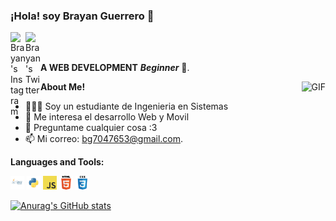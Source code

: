 <h3 title="hehehe"> ¡Hola! soy Brayan Guerrero 👋</h3>

<a href="https://www.instagram.com/_besgo_/">
  <img align="left" alt="Brayan's Instagram" width="24px" src="https://cdn.jsdelivr.net/npm/simple-icons@v3/icons/instagram.svg" />
</a>
<a href="https://twitter.com/@BesgoXD">
  <img align="left" alt="Brayan's Twitter" width="24px" src="https://cdn.jsdelivr.net/npm/simple-icons@3.13.0/icons/twitter.svg" />
</a>

<br />
<br />

**A WEB DEVELOPMENT** ***Beginner*** 🚀.
 
  <img align="right" alt="GIF" src="https://media1.tenor.com/images/841aeb9f113999616d097b414c539dfd/tenor.gif" />

**About Me!**

- 👨🏽‍💻 Soy un estudiante de Ingenieria en Sistemas
- 🤔 Me interesa el desarrollo Web y Movil
- 💬 Preguntame cualquier cosa :3 
- 📫 Mi correo: [bg7047653@gmail.com](mailto:bg7047653@gmail.com).

**Languages and Tools:**  

<code><img height="22" src="https://raw.githubusercontent.com/github/explore/80688e429a7d4ef2fca1e82350fe8e3517d3494d/topics/java/java.png"></code>
<code><img height="22" src="https://raw.githubusercontent.com/github/explore/80688e429a7d4ef2fca1e82350fe8e3517d3494d/topics/python/python.png"></code>
<code><img height="22" src="https://raw.githubusercontent.com/github/explore/80688e429a7d4ef2fca1e82350fe8e3517d3494d/topics/javascript/javascript.png"></code>
<code><img height="22" src="https://raw.githubusercontent.com/github/explore/80688e429a7d4ef2fca1e82350fe8e3517d3494d/topics/html/html.png"></code>
<code><img height="22" src="https://raw.githubusercontent.com/github/explore/80688e429a7d4ef2fca1e82350fe8e3517d3494d/topics/css/css.png"></code>

[![Anurag's GitHub stats](https://github-readme-stats.vercel.app/api?username=BrayanStewartGuerrero&show_icons=true&theme=tokyonight)](https://github.com/anuraghazra/github-readme-stats)
